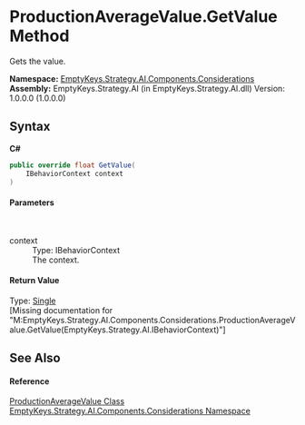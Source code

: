 # ProductionAverageValue.GetValue Method 
 

Gets the value.

**Namespace:**&nbsp;<a href="N_EmptyKeys_Strategy_AI_Components_Considerations">EmptyKeys.Strategy.AI.Components.Considerations</a><br />**Assembly:**&nbsp;EmptyKeys.Strategy.AI (in EmptyKeys.Strategy.AI.dll) Version: 1.0.0.0 (1.0.0.0)

## Syntax

**C#**<br />
``` C#
public override float GetValue(
	IBehaviorContext context
)
```


#### Parameters
&nbsp;<dl><dt>context</dt><dd>Type: IBehaviorContext<br />The context.</dd></dl>

#### Return Value
Type: <a href="http://msdn2.microsoft.com/en-us/library/3www918f" target="_blank">Single</a><br />\[Missing <returns> documentation for "M:EmptyKeys.Strategy.AI.Components.Considerations.ProductionAverageValue.GetValue(EmptyKeys.Strategy.AI.IBehaviorContext)"\]

## See Also


#### Reference
<a href="T_EmptyKeys_Strategy_AI_Components_Considerations_ProductionAverageValue">ProductionAverageValue Class</a><br /><a href="N_EmptyKeys_Strategy_AI_Components_Considerations">EmptyKeys.Strategy.AI.Components.Considerations Namespace</a><br />